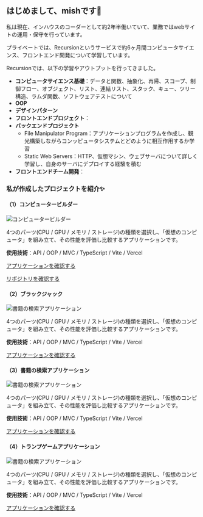 ## はじめまして、mishです👋 

私は現在、インハウスのコーダーとして約2年半働いていて、業務ではwebサイトの運用・保守を行っています。

プライベートでは、Recursionというサービスで約6ヶ月間コンピュータサイエンス、フロントエンド開発について学習しています。

Recursionでは、以下の学習やアウトプットを行ってきました。

- **コンピュータサイエンス基礎**：データと関数、抽象化、再帰、スコープ、制御フロー、オブジェクト、リスト、連結リスト、スタック、キュー、ツリー構造、ラムダ関数、ソフトウェアテストについて
- **OOP**
- **デザインパターン**
- **フロントエンドプロジェクト**：
- **バックエンドプロジェクト**
  - File Manipulator Program：アプリケーションプログラムを作成し、観光構築しながらコンッピュータシステムとどのように相互作用するか学習
  - Static Web Servers：HTTP、仮想マシン、ウェブサーバについて詳しく学習し、自身のサーバにデプロイする経験を積む
- **フロントエンドチーム開発**：

### 私が作成したプロジェクトを紹介✨

#### （1）コンピュータービルダー

![コンピュータービルダー](https://github.com/daxchx/computer-builder/assets/149696768/ffecc068-887d-444b-9dcb-92b5e757329b)

4つのパーツ(CPU / GPU / メモリ / ストレージ)の種類を選択し、「仮想のコンピュータ」を組み立て、その性能を評価し比較するアプリケーションです。

**使用技術**：API / OOP / MVC / TypeScript / Vite / Vercel

<a href="https://computer-builder-beta.vercel.app/">アプリケーションを確認する</a>

<a href="https://github.com/daxchx/computer-builder/">リポジトリを確認する</a>

#### （2）ブラックジャック

![書籍の検索アプリケーション](https://github.com/daxchx/book-search/assets/149696768/d7e1de76-5eb9-4e31-9ee8-29b8b848df27)

4つのパーツ(CPU / GPU / メモリ / ストレージ)の種類を選択し、「仮想のコンピュータ」を組み立て、その性能を評価し比較するアプリケーションです。

**使用技術**：API / OOP / MVC / TypeScript / Vite / Vercel

<a href="https://">アプリケーションを確認する</a>

#### （3）書籍の検索アプリケーション

![書籍の検索アプリケーション](https://github.com/daxchx/book-search/assets/149696768/d7e1de76-5eb9-4e31-9ee8-29b8b848df27)

4つのパーツ(CPU / GPU / メモリ / ストレージ)の種類を選択し、「仮想のコンピュータ」を組み立て、その性能を評価し比較するアプリケーションです。

**使用技術**：API / OOP / MVC / TypeScript / Vite / Vercel

<a href="https://">アプリケーションを確認する</a>

#### （4）トランプゲームアプリケーション

![書籍の検索アプリケーション](https://github.com/daxchx/book-search/assets/149696768/d7e1de76-5eb9-4e31-9ee8-29b8b848df27)

4つのパーツ(CPU / GPU / メモリ / ストレージ)の種類を選択し、「仮想のコンピュータ」を組み立て、その性能を評価し比較するアプリケーションです。

**使用技術**：API / OOP / MVC / TypeScript / Vite / Vercel

<a href="https://">アプリケーションを確認する</a>






